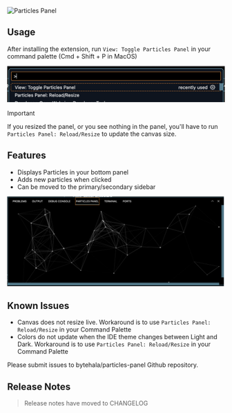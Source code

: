 ![Particles Panel](assets/recording.gif)

## Usage

After installing the extension, run `View: Toggle Particles Panel` in your command palette (Cmd + Shift + P in MacOS)

![Command Palette](assets/screenshot_02_commandpalette.png)

> [!IMPORTANT]  
> If you resized the panel, or you see nothing in the panel, you'll have to run `Particles Panel: Reload/Resize` to update the canvas size.

## Features

- Displays Particles in your bottom panel
- Adds new particles when clicked
- Can be moved to the primary/secondary sidebar

![Screenshot](assets/screenshot_01.png)

## Known Issues

- Canvas does not resize live. Workaround is to use `Particles Panel: Reload/Resize` in your Command Palette
- Colors do not update when the IDE theme changes between Light and Dark. Workaround is to use `Particles Panel: Reload/Resize` in your Command Palette

Please submit issues to bytehala/particles-panel Github repository.

## Release Notes

> Release notes have moved to CHANGELOG